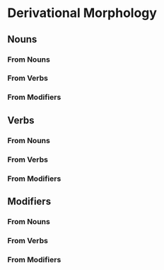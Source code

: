 # Derivational Morphology

## Nouns

### From Nouns

### From Verbs

### From Modifiers

## Verbs

### From Nouns

### From Verbs

### From Modifiers

## Modifiers

### From Nouns

### From Verbs

### From Modifiers


